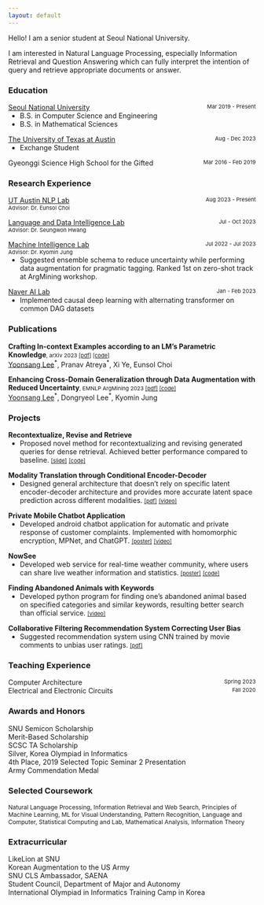 ```yaml
---
layout: default
---
```


Hello! I am a senior student at Seoul National University.

I am interested in Natural Language Processing, especially Information Retrieval and Question Answering which can fully interpret the intention of query and retrieve appropriate documents or answer.

### Education

<p style="margin:0">
<div style="display:flex; justify-content:space-between">
    <a href="https://snu.ac.kr/">Seoul National University</a>
    <span style="font-size:11px"> Mar 2019 - Present</span>
  </div>

  <ul style="margin:0">
    <li>B.S. in Computer Science and Engineering</li>
    <li>B.S. in Mathematical Sciences</li>
    <!-- <li style="list-style-type: none;"> -->
    <!-- <li>
    <details closed>
		<summary>Selected Coursework</summary>
    <span style="font-size:11px">Natural Language Processing, Information Retrieval and Web Search, Principles of Machine Learning, Machine Learning for Visual Understanding, Pattern Recognition, Language and Computer</span>
    </details></li> -->
  </ul>
</p>

<p style="margin:0">
  <div style="display:flex; justify-content:space-between">
    <a href="https://www.utexas.edu">The University of Texas at Austin</a>
    <span style="font-size:11px">Aug - Dec 2023</span>
  </div>

  <ul style="margin:0">
    <li>Exchange Student</li>
  </ul>
</p>

<p style="margin:0">
  <div style="display:flex; justify-content:space-between">
    Gyeonggi Science High School for the Gifted
    <span style="font-size:11px">Mar 2016 - Feb 2019</span>
  </div>
</p>

### Research Experience

<p style="margin:0">
<div style="display:flex; justify-content:space-between">
    <span>
      <a href="https://www.nlp.utexas.edu/">UT Austin NLP Lab</a>
      <!-- <span style="font-size:11px">Advisor: Dr. Eunsol Choi</span> -->
    </span>
    <span style="font-size:11px"> Aug 2023 - Present</span>
  </div>
  <span style="font-size:11px">Advisor: Dr. Eunsol Choi</span>
  <!-- <ul style="margin:0">
  </ul> -->
</p>

<p style="margin:0">
<div style="display:flex; justify-content:space-between">
  <span>
    <a href="https://ldilab-snu.notion.site/ldilab-snu/Home-47ac59b6129f4dfb9d0f5603c317acda">Language and Data Intelligence Lab</a>
    <!-- <span style="font-size:11px">Advisor: Dr. Seungwon Hwang</span> -->
  </span>
    <span style="font-size:11px"> Jul - Oct 2023</span>
  </div>
  <span style="font-size:11px">Advisor: Dr. Seungwon Hwang</span>
  <!-- <ul style="margin:0">
  </ul> -->
</p>

<p style="margin:0">
<div style="display:flex; justify-content:space-between">
<span>
    <a href="http://milab.snu.ac.kr">Machine Intelligence Lab</a>
    <!-- <span style="font-size:11px">Advisor: Dr. Kyomin Jung</span> -->
    </span>
    <span style="font-size:11px"> Jul 2022 - Jul 2023</span>
  </div>
  <span style="font-size:11px">Advisor: Dr. Kyomin Jung</span>
  <ul style="margin:0">
    <li>Suggested ensemble schema to reduce uncertainty while performing data augmentation for pragmatic tagging. Ranked 1st on zero-shot track at ArgMining workshop.</li>
  </ul>
</p>

<p style="margin:0">
<div style="display:flex; justify-content:space-between">
    <a href="https://naver-career.gitbook.io/kr/service/clova/naver-ai-lab">Naver AI Lab</a>
    <span style="font-size:11px"> Jan - Feb 2023</span>
  </div>
  <ul style="margin:0">
    <li>Implemented causal deep learning with alternating transformer on common DAG datasets</li>
  </ul>
</p>

### Publications

<p style="margin-top:0">
  <b>Crafting In-context Examples according to an LM’s Parametric Knowledge</b><span style="font-size:11px">, arXiv 2023 
  <a href="/assets/pdf/craftingIE.pdf"> [pdf]</a>
    <a href="https://github.com/lilys012/known_examples"> [code]</a></span> <br>
  <u>Yoonsang Lee</u><sup>*</sup>, Pranav Atreya<sup>*</sup>, Xi Ye, Eunsol Choi <br>
  <!-- <img src="/assets/img/png" style="border: 1px solid #555; margin-top: 14px;" /> -->
</p>

<p style="margin-top:0">
  <b>Enhancing Cross-Domain Generalization through Data Augmentation with Reduced Uncertainty</b><span style="font-size:11px">, EMNLP ArgMining 2023 
  <a href="/assets/pdf/enhancingCG.pdf"> [pdf]</a>
    <a href="https://github.com/lilys012/pragtag"> [code]</a></span> <br>
  <u>Yoonsang Lee</u><sup>*</sup>, Dongryeol Lee<sup>*</sup>, Kyomin Jung <br>
  <!-- <img src="/assets/img/png" style="border: 1px solid #555; margin-top: 14px;" /> -->
</p>

### Projects
<p style="margin:0">
<div style="display:flex; justify-content:space-between">
<b>Recontextualize, Revise and Retrieve</b>
<!-- <span style="font-size:11px">Spring 2023</span> -->
  </div>

  <ul style="margin:0">
    <li>Proposed novel method for recontextualizing and revising generated queries for dense retrieval. Achieved better performance compared to baseline. <a href="/assets/pdf/tripleR.pdf" style="font-size:11px"> [slide]</a>
    <a href="https://github.com/lilys012/tripleR" style="font-size:11px"> [code]</a></li>
  </ul>
</p>

<p style="margin:0">
<div style="display:flex; justify-content:space-between">
<b>Modality Translation through Conditional Encoder-Decoder</b> 
<!-- <span style="font-size:11px">Spring 2023</span> -->
  </div>

  <ul style="margin:0">
    <li>Designed general architecture that doesn’t rely on specific latent encoder-decoder architecture and provides more accurate latent space prediction across different modalities.
      <a href="/assets/pdf/modalityTT.pdf" style="font-size:11px"> [pdf]</a>
      <a href="https://youtu.be/vRlxPotdAZc" style="font-size:11px"> [video]</a>
      </li>
  </ul>
</p>

<p style="margin:0">
<div style="display:flex; justify-content:space-between">
<!-- <b><a href="./another-page">Private Mobile Chatbot Application</a></b> <span style="font-size:11px">Spring 2023</span> -->
<b>Private Mobile Chatbot Application</b> 
<!-- <span style="font-size:11px">Spring 2023</span> -->
  </div>

  <ul style="margin:0">
    <li>Developed android chatbot application for automatic and private response of customer complaints. Implemented with homomorphic encryption, MPNet, and ChatGPT. <a href="/assets/pdf/privateMC.pdf" style="font-size:11px"> [poster]</a>
  <a href="https://youtu.be/NzjhgrYtedI" style="font-size:11px"> [video]</a></li>
  </ul>

</p>

<p style="margin:0">
<div style="display:flex; justify-content:space-between">
<b>NowSee</b> 
<!-- <span style="font-size:11px">Fall 2022</span> -->
  </div>

  <ul style="margin:0">
    <li>Developed web service for real-time weather community, where users can share live weather information and statistics. <a href="/assets/pdf/nowsee.pdf" style="font-size:11px"> [poster]</a> <a href="https://github.com/swsnu/swppfall2022-team6" style="font-size:11px"> [code]</a></li>
  </ul>

</p>

<!-- <p style="margin:0">
<div style="display:flex; justify-content:space-between">
<b>Haemong Dogam</b> <span style="font-size:11px">Summer 2022</span>
  </div>

  <ul style="margin:0">
    <li>Developed web service for interpreting and recording dreams.</li>
  </ul>
</p> -->

<p style="margin:0">
<div style="display:flex; justify-content:space-between">
<b>Finding Abandoned Animals with Keywords</b>
 <!-- <span style="font-size:11px">Summer 2019</span> -->
  </div>

  <ul style="margin:0">
    <li>Developed python program for finding one’s abandoned animal based on specified categories and similar keywords, resulting better search than official service.   <a href="https://www.ebs.co.kr/tv/show?prodId=131075&lectId=20131843" style="font-size:11px"> [video]</a></li>
  </ul>

</p>

<p style="margin:0">
<div style="display:flex; justify-content:space-between">
<b>Collaborative Filtering Recommendation System Correcting User Bias</b> 
<!-- <span style="font-size:11px">Spring 2018</span> -->
  </div>

  <ul style="margin:0">
    <li>Suggested recommendation system using CNN trained by movie comments to unbias user ratings. <a href="/assets/pdf/collaborativeFR.pdf" style="font-size:11px"> [pdf]</a></li>
  </ul>
</p>

### Teaching Experience

<div style="display:flex; justify-content:space-between;">
    Computer Architecture
    <span style="font-size:11px"> Spring 2023</span>
</div>
<div style="display:flex; justify-content:space-between; margin-bottom:20px">
    Electrical and Electronic Circuits
    <span style="font-size:11px"> Fall 2020</span>
</div>

### Awards and Honors

SNU Semicon Scholarship <br> Merit-Based Scholarship <br> SCSC TA Scholarship <br> Silver, Korea Olympiad in Informatics <br> 4th Place, 2019 Selected Topic Seminar 2 Presentation <br> Army Commendation Medal

### Selected Coursework

<span style="font-size:12px">Natural Language Processing, Information Retrieval and Web Search, Principles of Machine Learning, ML for Visual Understanding, Pattern Recognition, Language and Computer, Statistical Computing and Lab, Mathematical Analysis, Information Theory</span>

### Extracurricular
LikeLion at SNU <br> Korean Augmentation to the US Army <br> SNU CLS Ambassador, SAENA <br> Student Council, Department of Major and Autonomy <br> International Olympiad in Informatics Training Camp in Korea


<!-- ### Small image

![Octocat](https://github.githubassets.com/images/icons/emoji/octocat.png)

### Large image

![Branching](https://guides.github.com/activities/hello-world/branching.png) -->
